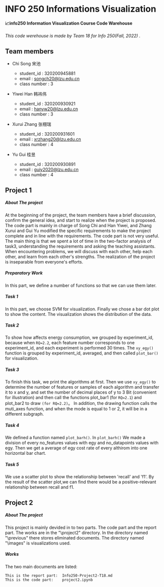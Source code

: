 # INFO 250 Informations Visualization

#### 📈info250 Information Visualization Course Code Warehouse

*This code werehouse is made by Team 18 for  Info 250(Fall, 2022) .*

## Team members
- Chi Song 宋池 
  - student_id : 320200945881
  - email : songch20@lzu.edu.cn
  - class number : 3
  
- Yiwei Han 韩祎伟 
  - student_id : 320200930921
  - email : hanyw20@lzu.edu.cn
  - class number : 3
  
 - Xurui Zhang 张栩瑞
   - student_id : 320200931601
   - email : xrzhang20@lzu.edu.cn
   - class number : 4
   
 - Yu Gui 桂昱 
    - student_id : 320200930891
    - email : guiy2020@lzu.edu.cn
    - class number : 4
    
    
    
    
    
## Project 1

##### About The project

At the beginning of the project, the team members have a brief discussion, confirm the general idea, and start to realize when the project is proposed. The code part is mainly in charge of Song Chi and Han Yiwei, and Zhang Xurui and Gui Yu modified the specific requirements to make the project complete and in line with the requirements. The code part is not very useful. The main thing is that we spent a lot of time in the two-factor analysis of task3, understanding the requirements and asking the teaching assistants. When encountering problems, we will discuss with each other, help each other, and learn from each other's strengths. The realization of the project is inseparable from everyone's efforts.

##### Preparatory Work

In this part, we define a number of functions so that we can use them later.

##### Task 1

In this part, we choose SVM for visualization. Finally we chose a bar dot plot to show the content. The visualization shows the distribution of the data.

##### Task 2

To  show how affects energy consumption, we grouped by experiment_id, because when `RQ=2.2`, each feature number corresponds to one experiment_id, and each experiment is performed 30 times. The `xy_egy()` function is grouped by experiment_id, averaged, and then called `plot_bar()` for visualization.

##### Task 3

To finish this task, we print the algorithms at first. Then we use `xy_egy()` to determine the number of features or samples of each algorithm and transfer it to x and y, and set the number of decimal places of y to 3 Bit (convenient for illustration) and then call the functions plot_bar1 (for `RQ=2.1`) and plot_bar2 to draw `(for RQ=2.2)`。 In addition, the drawing function calls the muti_axes function, and when the mode is equal to 1 or 2, it will be in a different subgraph.

##### Task 4

We defined a function named `plot_barh()`. In `plot_barh()` We made a division of every no_features values with egy and no_datapoints values with egy. Then we get a average of egy cost rate of every althirom into one horizontal bar chart.

##### Task 5

We use a scatter plot to show the relationship between 'recall' and 'f1'. By the result of the scatter plot,we can find there would be a positive-relevant relationship between recall and f1.



## Project 2
##### About The project

This project is mainly devided in to two parts. The code part and the report part. The works are in the "\project2" directory. In the directory named "\previous" there stores eliminated documents. The directory named "\images" is visualizations used.

##### Works

The two main documents are listed:

    This is the report part:  Info250-Project2-T18.md 
    This is the code part:    project2.ipynb

